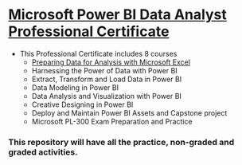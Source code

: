 # [Microsoft Power BI Data Analyst Professional Certificate](https://www.coursera.org/professional-certificates/microsoft-power-bi-data-analyst)

- This Professional Certificate includes 8 courses
  - [Preparing Data for Analysis with Microsoft Excel](https://github.com/Wajeeha-Ijaz/Microsoft-Power-BI-Data-Analyst-Professional-Certificate/tree/main/Course%201%20-Preparing%20Data%20for%20Analysis%20with%20Microsoft%20Excel)
  - Harnessing the Power of Data with Power BI
  - Extract, Transform and Load Data in Power BI
  - Data Modeling in Power BI
  - Data Analysis and Visualization with Power BI
  - Creative Designing in Power BI
  - Deploy and Maintain Power BI Assets and Capstone project
  - Microsoft PL-300 Exam Preparation and Practice
    
### This repository will have all the practice, non-graded and graded activities.
